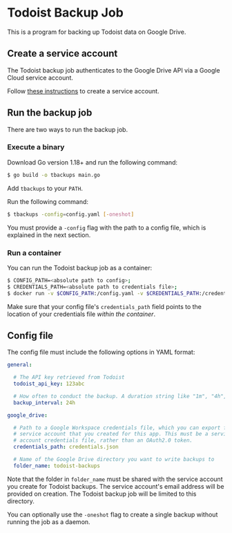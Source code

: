 # Todoist Backup Job

This is a program for backing up Todoist data on Google Drive.

## Create a service account

The Todoist backup job authenticates to the Google Drive API via a Google
Cloud service account.

Follow [these instructions](https://developers.google.com/workspace/guides/create-credentials#service-account) to create a service account.

## Run the backup job

There are two ways to run the backup job.

### Execute a binary

Download Go version 1.18+ and run the following command:

```bash
$ go build -o tbackups main.go
```

Add `tbackups` to your `PATH`.


Run the following command:

```bash
$ tbackups -config=config.yaml [-oneshot]
```

You must provide a `-config` flag with the path to a config file, which is explained in the next section.

### Run a container

You can run the Todoist backup job as a container:

```bash
$ CONFIG_PATH=<absolute path to config>;
$ CREDENTIALS_PATH=<absolute path to credentials file>;
$ docker run -v $CONFIG_PATH:/config.yaml -v $CREDENTIALS_PATH:/credentials.json ptgott/todoist-backups:0.10 -config=/config.yaml;
```

Make sure that your config file's `credentials_path` field points to the location of your credentials file _within the container_.

## Config file

The config file must include the following options in YAML format:

```yaml
general:

  # The API key retrieved from Todoist
  todoist_api_key: 123abc

  # How often to conduct the backup. A duration string like "1m", "4h", or "3d"
  backup_interval: 24h

google_drive:

  # Path to a Google Workspace credentials file, which you can export for the
  # service account that you created for this app. This must be a service 
  # account credentials file, rather than an OAuth2.0 token.
  credentials_path: credentials.json

  # Name of the Google Drive directory you want to write backups to
  folder_name: todoist-backups

```

Note that the folder in `folder_name` must be shared with the service account you create
for Todoist backups. The service account's email address will be provided
on creation. The Todoist backup job will be limited to this directory.

You can optionally use the `-oneshot` flag to create a single backup without
running the job as a daemon.